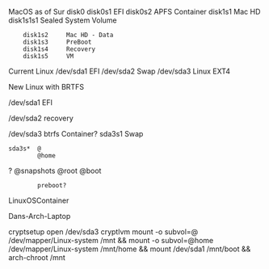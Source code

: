 
MacOS as of Sur
disk0 
	disk0s1 	EFI
	disk0s2		APFS Container
		disk1s1		Mac HD
			disk1s1s1	Sealed System Volume
		
		disk1s2		Mac HD - Data
		disk1s3		PreBoot
		disk1s4		Recovery
		disk1s5		VM

Current Linux
/dev/sda1	EFI
/dev/sda2	Swap
/dev/sda3	Linux EXT4

New Linux with BRTFS

/dev/sda1 	EFI

/dev/sda2	recovery

/dev/sda3 	btrfs Container?
	sda3s1 	Swap
	
	sda3s* 	@
			@home
?			@snapshots
			@root
			@boot
			
			preboot?
			


LinuxOSContainer


Dans-Arch-Laptop



cryptsetup open /dev/sda3 cryptlvm
mount -o subvol=@ /dev/mapper/Linux-system /mnt && 
mount -o subvol=@home /dev/mapper/Linux-system /mnt/home && 
mount /dev/sda1 /mnt/boot && 
arch-chroot /mnt
